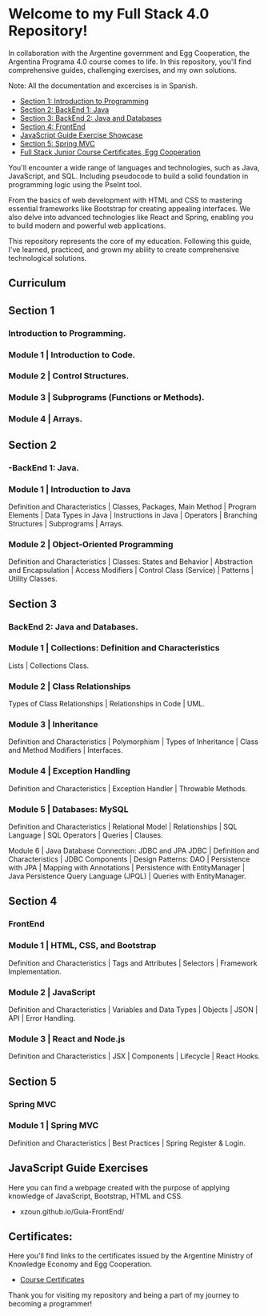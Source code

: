 # Welcome to my Full Stack 4.0 Repository!

In collaboration with the Argentine government and Egg Cooperation, the Argentina Programa 4.0 course comes to life. In this repository, you'll find comprehensive guides, challenging exercises, and my own solutions.

Note: All the documentation and excercises is in Spanish.

- [Section 1: Introduction to Programming](#section-1)
- [Section 2: BackEnd 1: Java](#section-2)
- [Section 3: BackEnd 2: Java and Databases](#section-3)
- [Section 4: FrontEnd](#section-4)
- [JavaScript Guide Exercise Showcase](#javascript-guide-exercises)
- [Section 5: Spring MVC](#section-5)
- [Full Stack Junior Course Certificates, Egg Cooperation](#certificates)

You'll encounter a wide range of languages and technologies, such as Java, JavaScript, and SQL. Including pseudocode to build a solid foundation in programming logic using the PseInt tool.

From the basics of web development with HTML and CSS to mastering essential frameworks like Bootstrap for creating appealing interfaces. We also delve into advanced technologies like React and Spring, enabling you to build modern and powerful web applications.

This repository represents the core of my education. Following this guide, I've learned, practiced, and grown my ability to create comprehensive technological solutions.

## Curriculum

## Section 1
### Introduction to Programming.

### Module 1 | Introduction to Code.
### Module 2 | Control Structures.
### Module 3 | Subprograms (Functions or Methods).
### Module 4 | Arrays.

## Section 2
### -BackEnd 1: Java. 

### Module 1 | Introduction to Java
Definition and Characteristics | Classes, Packages, Main Method | Program Elements | Data Types in Java | Instructions in Java | Operators | Branching Structures | Subprograms | Arrays.

### Module 2 | Object-Oriented Programming
Definition and Characteristics | Classes: States and Behavior | Abstraction and Encapsulation |
Access Modifiers | Control Class (Service) | Patterns | Utility Classes.

## Section 3
### BackEnd 2: Java and Databases.

### Module 1 | Collections: Definition and Characteristics
Lists | Collections Class.

### Module 2 | Class Relationships
Types of Class Relationships | Relationships in Code | UML.

### Module 3 | Inheritance
Definition and Characteristics | Polymorphism | Types of Inheritance | Class and Method Modifiers | Interfaces.

### Module 4 | Exception Handling
Definition and Characteristics | Exception Handler | Throwable Methods.

### Module 5 | Databases: MySQL
Definition and Characteristics | Relational Model | Relationships | SQL Language | SQL Operators | Queries | Clauses.

Module 6 | Java Database Connection: JDBC and JPA
JDBC | Definition and Characteristics | JDBC Components | Design Patterns: DAO | Persistence with JPA | Mapping with Annotations | Persistence with EntityManager | Java Persistence Query Language (JPQL) | Queries with EntityManager.

## Section 4
### FrontEnd

### Module 1 | HTML, CSS, and Bootstrap
Definition and Characteristics | Tags and Attributes | Selectors | Framework Implementation.

### Module 2 | JavaScript
Definition and Characteristics | Variables and Data Types | Objects | JSON | API | Error Handling.

### Module 3 | React and Node.js
Definition and Characteristics | JSX | Components | Lifecycle | React Hooks.

## Section 5
### Spring MVC

### Module 1 | Spring MVC
Definition and Characteristics | Best Practices | Spring Register & Login.

## JavaScript Guide Exercises
Here you can find a webpage created with the purpose of applying knowledge of JavaScript, Bootstrap, HTML and CSS.

* xzoun.github.io/Guia-FrontEnd/

## Certificates:

Here you'll find links to the certificates issued by the Argentine Ministry of Knowledge Economy and Egg Cooperation.

* [Course Certificates](https://photos.app.goo.gl/gPy8K8vfhgM2XwsX6)

Thank you for visiting my repository and being a part of my journey to becoming a programmer!
